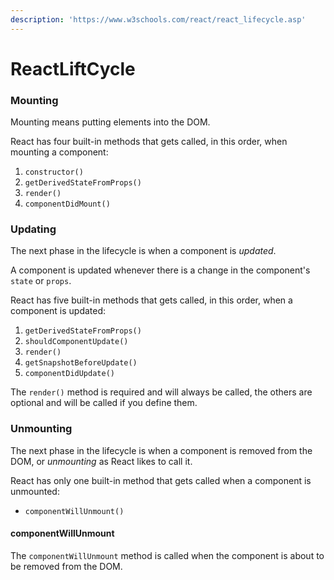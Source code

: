```yaml
---
description: 'https://www.w3schools.com/react/react_lifecycle.asp'
---
```


# ReactLiftCycle



### Mounting

Mounting means putting elements into the DOM.

React has four built-in methods that gets called, in this order, when mounting a component:

1. `constructor()`
2. `getDerivedStateFromProps()`
3. `render()`
4. `componentDidMount()`

### Updating

The next phase in the lifecycle is when a component is _updated_.

A component is updated whenever there is a change in the component's `state` or `props`.

React has five built-in methods that gets called, in this order, when a component is updated:

1. `getDerivedStateFromProps()`
2. `shouldComponentUpdate()`
3. `render()`
4. `getSnapshotBeforeUpdate()`
5. `componentDidUpdate()`

The `render()` method is required and will always be called, the others are optional and will be called if you define them.



### Unmounting

The next phase in the lifecycle is when a component is removed from the DOM, or _unmounting_ as React likes to call it.

React has only one built-in method that gets called when a component is unmounted:

* `componentWillUnmount()`

#### componentWillUnmount

The `componentWillUnmount` method is called when the component is about to be removed from the DOM.  


